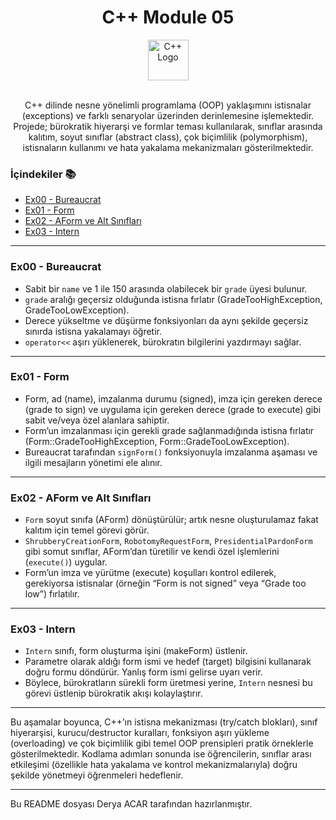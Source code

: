 <div align="center">
  <h1>C++ Module 05</h1> <img src="https://cdn-icons-png.flaticon.com/512/6132/6132222.png" alt="C++ Logo" width="65"></br></br>

</div>
<p align="center">
C++ dilinde nesne yönelimli programlama (OOP) yaklaşımını istisnalar (exceptions) ve farklı senaryolar üzerinden derinlemesine işlemektedir. Projede; bürokratik hiyerarşi ve formlar teması kullanılarak, sınıflar arasında kalıtım, soyut sınıflar (abstract class), çok biçimlilik (polymorphism), istisnaların kullanımı ve hata yakalama mekanizmaları gösterilmektedir.
</p>


### İçindekiler 📚
- [Ex00 - Bureaucrat](#ex00-bureaucrat)
- [Ex01 - Form](#ex01-form)
- [Ex02 - AForm ve Alt Sınıfları](#ex02-aform-ve-alt-siniflari)
- [Ex03 - Intern](#ex03-intern)

---

<a name="ex00-bureaucrat"></a>
### Ex00 - Bureaucrat

- Sabit bir `name` ve 1 ile 150 arasında olabilecek bir `grade` üyesi bulunur.
- `grade` aralığı geçersiz olduğunda istisna fırlatır (GradeTooHighException, GradeTooLowException).
- Derece yükseltme ve düşürme fonksiyonları da aynı şekilde geçersiz sınırda istisna yakalamayı öğretir.
- `operator<<` aşırı yüklenerek, bürokratın bilgilerini yazdırmayı sağlar.

---

<a name="ex01-form"></a>
### Ex01 - Form

- Form, ad (name), imzalanma durumu (signed), imza için gereken derece (grade to sign) ve uygulama için gereken derece (grade to execute) gibi sabit ve/veya özel alanlara sahiptir.
- Form’un imzalanması için gerekli grade sağlanmadığında istisna fırlatır (Form::GradeTooHighException, Form::GradeTooLowException).
- Bureaucrat tarafından `signForm()` fonksiyonuyla imzalanma aşaması ve ilgili mesajların yönetimi ele alınır.

---

<a name="ex02-aform-ve-alt-siniflari"></a>
### Ex02 - AForm ve Alt Sınıfları

- `Form` soyut sınıfa (AForm) dönüştürülür; artık nesne oluşturulamaz fakat kalıtım için temel görevi görür.
- `ShrubberyCreationForm`, `RobotomyRequestForm`, `PresidentialPardonForm` gibi somut sınıflar, AForm’dan türetilir ve kendi özel işlemlerini (`execute()`) uygular.
- Form’un imza ve yürütme (execute) koşulları kontrol edilerek, gerekiyorsa istisnalar (örneğin “Form is not signed” veya “Grade too low”) fırlatılır.

---

<a name="ex03-intern"></a>
### Ex03 - Intern

- `Intern` sınıfı, form oluşturma işini (makeForm) üstlenir.
- Parametre olarak aldığı form ismi ve hedef (target) bilgisini kullanarak doğru formu döndürür. Yanlış form ismi gelirse uyarı verir.
- Böylece, bürokratların sürekli form üretmesi yerine, `Intern` nesnesi bu görevi üstlenip bürokratik akışı kolaylaştırır.

---

Bu aşamalar boyunca, C++’ın istisna mekanizması (try/catch blokları), sınıf hiyerarşisi, kurucu/destructor kuralları, fonksiyon aşırı yükleme (overloading) ve çok biçimlilik gibi temel OOP prensipleri pratik örneklerle gösterilmektedir. Kodlama adımları sonunda ise öğrencilerin, sınıflar arası etkileşimi (özellikle hata yakalama ve kontrol mekanizmalarıyla) doğru şekilde yönetmeyi öğrenmeleri hedeflenir.

---

Bu README dosyası Derya ACAR tarafından hazırlanmıştır.

